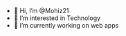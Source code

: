 - 👋 Hi, I’m @Mohiz21
- 👀 I’m interested in Technology 
- 🌱 I’m currently working on web apps

<!---
Mohiz21/Mohiz21 is a ✨ special ✨ repository because its `README.md` (this file) appears on your GitHub profile.
You can click the Preview link to take a look at your changes.
--->
